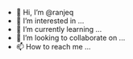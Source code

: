 - 👋 Hi, I’m @ranjeq
- 👀 I’m interested in ...
- 🌱 I’m currently learning ...
- 💞️ I’m looking to collaborate on ...
- 📫 How to reach me ...

<!---
ranjeq/ranjeq is a ✨ special ✨ repository because its `README.md` (this file) appears on your GitHub profile.
You can click the Preview link to take a look at your changes.
--->
